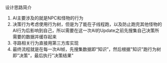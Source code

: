 设计思路简介
1. AI主要涉及的就是NPC和怪物的行为
2. 决策行为考虑使用行为树，但是为了能在子线程跑，以及防止跑完其他怪物的AI行为后影响到自己，所以需要在这一次AI的Update之前先搜集自己决策所需要的数据并缓存起来
3. 寻路相关行为直接用第三方库实现
4. 最终流程就是在每一次AI帧，先搜集数据即“知识”，然后根据"知识"跑行为树即"决策"，最后执行"决策结果"
